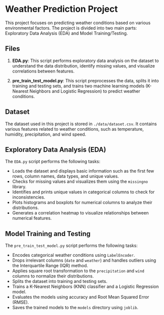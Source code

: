 # Weather Prediction Project

This project focuses on predicting weather conditions based on various environmental factors. The project is divided into two main parts: Exploratory Data Analysis (EDA) and Model Training/Testing.

## Files

1. **EDA.py**: This script performs exploratory data analysis on the dataset to understand the data distribution, identify missing values, and visualize correlations between features.

2. **pre_train_test_model.py**: This script preprocesses the data, splits it into training and testing sets, and trains two machine learning models (K-Nearest Neighbors and Logistic Regression) to predict weather conditions.

## Dataset

The dataset used in this project is stored in `./data/dataset.csv`. It contains various features related to weather conditions, such as temperature, humidity, precipitation, and wind speed.

## Exploratory Data Analysis (EDA)

The `EDA.py` script performs the following tasks:

- Loads the dataset and displays basic information such as the first few rows, column names, data types, and unique values.
- Checks for missing values and visualizes them using the `missingno` library.
- Identifies and prints unique values in categorical columns to check for inconsistencies.
- Plots histograms and boxplots for numerical columns to analyze their distributions.
- Generates a correlation heatmap to visualize relationships between numerical features.

## Model Training and Testing

The `pre_train_test_model.py` script performs the following tasks:

- Encodes categorical weather conditions using `LabelEncoder`.
- Drops irrelevant columns (`date` and `weather`) and handles outliers using the Interquartile Range (IQR) method.
- Applies square root transformation to the `precipitation` and `wind` columns to normalize their distributions.
- Splits the dataset into training and testing sets.
- Trains a K-Nearest Neighbors (KNN) classifier and a Logistic Regression model.
- Evaluates the models using accuracy and Root Mean Squared Error (RMSE).
- Saves the trained models to the `models` directory using `joblib`.

